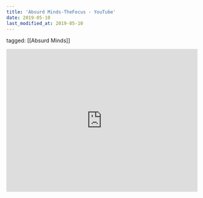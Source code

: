 ```yaml
---
title: 'Absurd Minds-TheFocus - YouTube'
date: 2019-05-10
last_modified_at: 2019-05-10
---
```

tagged: [[Absurd Minds]]
<iframe allow="accelerometer; autoplay; clipboard-write; encrypted-media; gyroscope; picture-in-picture" allowfullscreen="" frameborder="0" height="375" id="youtube_iframe" src="https://www.youtube.com/embed/MOi0shi_VeY?feature=oembed&amp;enablejsapi=1&amp;origin=https://safe.txmblr.com&amp;wmode=opaque" width="500"></iframe>